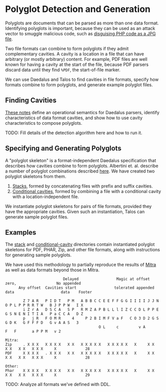 # Polyglot Detection and Generation

Polyglots are documents that can be parsed as more than one data format.
Identifying polyglots is important, because they can be used as an attack
vector to smuggle malicious code, such as [disguising PHP code as a JPG
file](https://www.keysight.com/blogs/tech/nwvs/2020/07/23/exploiting-php-phar-deserialization-vulnerabilities-part-1).

Two file formats can combine to form polyglots if they admit complementary
cavities.  A cavity is a location in a file that can have arbitrary (or mostly
arbitrary) content.  For example, PDF files are well known for having a cavity
at the start of the file, because PDF parsers discard data until they find
`%PDF`, the start-of-file marker.

We can use Daedalus and Talos to find cavities in file formats, specify how
formats combine to form polyglots, and generate example polyglot files.

## Finding Cavities

[These
notes](https://docs.google.com/document/d/1Zcrn7_AH1EGbziyQcdNAaYIVljaw5EchNcI1Gp8iUHo/edit#heading=h.an7ziriw2ubc)
define an operational semantics for Daedalus parsers, identify characteristics
of data format cavities, and show how to use cavity characteristics to compose
polyglots.

TODO: Fill details of the detection algorithm here and how to run it.

## Specifying and Generating Polyglots

A "polyglot skeleton" is a format-independent Daedalus specification that
describes how cavities combine to form polyglots.  Albertini et. al. describe a
number of polyglot combinations described
[here](https://eprint.iacr.org/2020/1456).  We have created two polyglot
skeletons from them.

1. [Stacks](stack), formed by concatenating files with prefix and suffix cavities.
1. [Conditional cavities](conditional-cavity), formed by combining a file with a conditional cavity with a location-independent file.

We instantiate polyglot skeletons for pairs of file formats, provided they
have the appropriate cavities.  Given such an instantiation, Talos can generate
sample polyglot files.

## Examples

The [stack](stack) and [conditional-cavity](conditional-cavity) directories
contain instantiated polyglot skeletons for PDF, PHAR, Zip, and other file
formats, along with instructions for generating sample polyglots.

We have used this methodology to partially reproduce the results of
[Mitra](https://github.com/corkami/mitra) as well as data formats beyond those
in Mitra.

```
                          Delayed                 Magic at offset zero,                  No appended
      Any offset  Cavities start                 tolerated appended data                     data    Footer

        Z 7 A R   P I D T   P M   A B B C C E E F F G G I I I I J J N O P L P P R R T W   B J P P W   I X
        i Z r A   D S C A   S P   R M Z A P B L L l I Z C C D L P P E G S N E N I T I A   P a C C A   D Z
        p   j R   F O M R     4     P 2 B I M F V a F   C O 3 D 2 G S G D K   G F F F D   G v A A S   3
                                          O L     c         v A                 F   F       a P P M   v 2

Mitra:
Zip     . X X X   X X X X   X X   X X X X X   X X X X X   X     X X   X X   X X   X X X     X             28
PDF     X X X X   . X X X   X X   X X X X X   X X X X X   X     X X   X X   X X   X X X     X             28

Other:
Phar    X X X X   X X X X   X X   X X X X X   X X X X X   X     X X   X X   X X   X X X     X             29
```

TODO: Analyze all formats we've defined with DDL.
